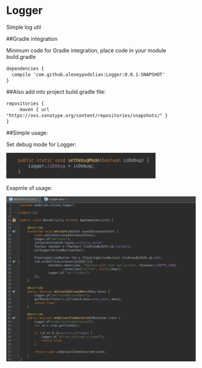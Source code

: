 # Logger
Simple log util

##Gradle integration

Minimum code for Gradle integration, place code in your module build.gradle

```
dependencies {
  compile 'com.github.alexeypodolian:Logger:0.0.1-SNAPSHOT'
}
```

##Also add into project build.gradle file:

```
repositories {
     maven { url "https://oss.sonatype.org/content/repositories/snapshots/" }
}
```

##Simple usage:

Set debug mode for Logger:

![PhotoView](https://github.com/alexeypodolian/Logger/blob/master/screenshot_of_set_mode.png)

Exapmle of usage:

![PhotoView](https://github.com/alexeypodolian/Logger/blob/master/screenshot_of_usage.png)
